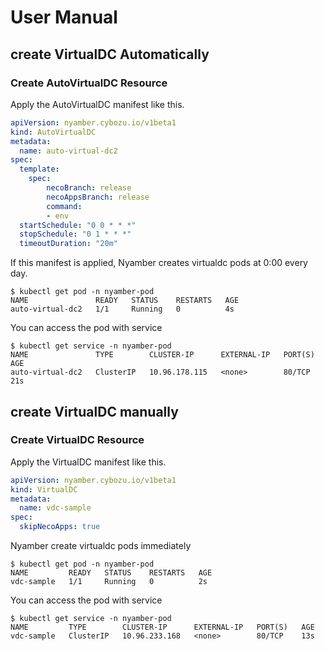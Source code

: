 # User Manual

## create VirtualDC Automatically

### Create AutoVirtualDC Resource

Apply the AutoVirtualDC manifest like this.

```yaml
apiVersion: nyamber.cybozu.io/v1beta1
kind: AutoVirtualDC
metadata:
  name: auto-virtual-dc2
spec:
  template:
    spec:
        necoBranch: release
        necoAppsBranch: release
        command:
        - env
  startSchedule: "0 0 * * *"
  stopSchedule: "0 1 * * *"
  timeoutDuration: "20m"
```

If this manifest is applied, Nyamber creates virtualdc pods at 0:00 every day.

```console
$ kubectl get pod -n nyamber-pod
NAME               READY   STATUS    RESTARTS   AGE
auto-virtual-dc2   1/1     Running   0          4s
```

You can access the pod with service

```console
$ kubectl get service -n nyamber-pod
NAME               TYPE        CLUSTER-IP      EXTERNAL-IP   PORT(S)   AGE
auto-virtual-dc2   ClusterIP   10.96.178.115   <none>        80/TCP    21s
```

## create VirtualDC manually

### Create VirtualDC Resource

Apply the VirtualDC manifest like this.

```yaml
apiVersion: nyamber.cybozu.io/v1beta1
kind: VirtualDC
metadata:
  name: vdc-sample
spec:
  skipNecoApps: true
```

Nyamber create virtualdc pods immediately

```console
$ kubectl get pod -n nyamber-pod
NAME         READY   STATUS    RESTARTS   AGE
vdc-sample   1/1     Running   0          2s
```

You can access the pod with service

```console
$ kubectl get service -n nyamber-pod
NAME         TYPE        CLUSTER-IP      EXTERNAL-IP   PORT(S)   AGE
vdc-sample   ClusterIP   10.96.233.168   <none>        80/TCP    13s
```
